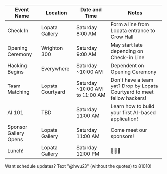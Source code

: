 | Event Name            | Location         | Date and Time                  | Notes                                                                   |
|-----------------------|------------------|--------------------------------|-------------------------------------------------------------------------|
| Check In              | Lopata Gallery   | Saturday 8:00 AM               | Form a line from Lopata entrance to Crow Hall                           |
| Opening Ceremony      | Wrighton 300     | Saturday 9:00 AM               | May start late depending on Check-in Line                               |
| Hacking Begins        | Everywhere       | Saturday ~10:00 AM             | Dependent on Opening Ceremony                                           |
| Team Matching         | Lopata Courtyard | Saturday ~10:00 AM to 11:00 AM | Don't have a team yet? Drop by Lopata Courtyard to meet fellow hackers! |
| AI 101                | TBD              | Saturday 11:00 AM              | Learn how to build your first AI-based application!                     |
| Sponsor Gallery Opens | Lopata Gallery   | Saturday 11:00 AM              | Come meet our sponsors!                                                 |
| Lunch!                | Lopata Gallery   | Saturday 12:00 PM              | 🍔🍔🍔                                                                  |


Want schedule updates? Text "@hwu23" (without the quotes) to 81010!
